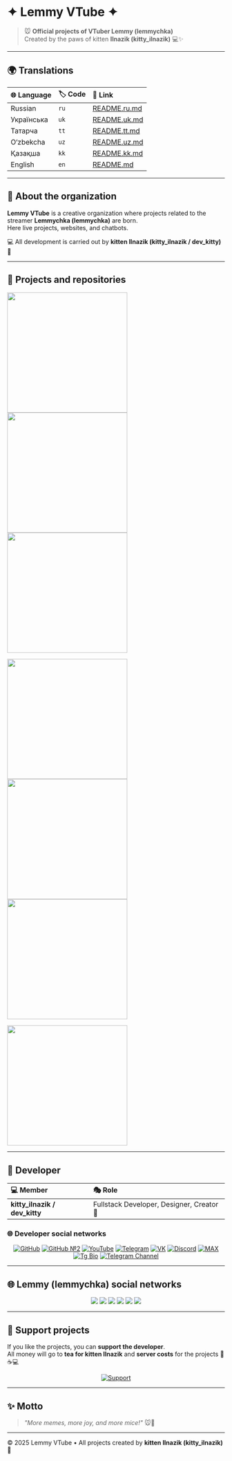 # ✦ Lemmy VTube ✦  

> 🐭 **Official projects of VTuber Lemmy (lemmychka)**  
Created by the paws of kitten **Ilnazik (kitty_ilnazik)** 💻✨  

---

## 🌍 Translations

| 🌐 Language | 🏷 Code | 🔗 Link |
|:-----------|:-------|:--------|
| Russian | `ru` | [README.ru.md](README.ru.md) |
| Українська | `uk` | [README.uk.md](README.uk.md) |
| Татарча | `tt` | [README.tt.md](README.tt.md) |
| O‘zbekcha | `uz` | [README.uz.md](README.uz.md) |
| Қазақша | `kk` | [README.kk.md](README.kk.md) |
| English | `en` | [README.md](README.md) |

---

## 🌟 About the organization
**Lemmy VTube** is a creative organization where projects related to the streamer **Lemmychka (lemmychka)** are born.  
Here live projects, websites, and chatbots.  

💻 All development is carried out by **kitten Ilnazik (kitty_ilnazik / dev_kitty)** 🐾  

---

## 🧩 Projects and repositories

<p align="left">
  <a href="https://github.com/Lemmy-VTube/website">
    <img width="278" src="https://denvercoder1-github-readme-stats.vercel.app/api/pin/?username=Lemmy-VTube&repo=website&theme=react&bg_color=1F222E&title_color=F85D7F&hide_border=true&icon_color=F8D866" />
  </a>
  <a href="https://github.com/Lemmy-VTube/vastik-website">
    <img width="278" src="https://denvercoder1-github-readme-stats.vercel.app/api/pin/?username=Lemmy-VTube&repo=vastik-website&theme=react&bg_color=1F222E&title_color=F85D7F&hide_border=true&icon_color=F8D866" />
  </a>
  <a href="https://github.com/Lemmy-VTube/vastik-mobile-app">
    <img width="278" src="https://denvercoder1-github-readme-stats.vercel.app/api/pin/?username=Lemmy-VTube&repo=vastik-mobile-app&theme=react&bg_color=1F222E&title_color=F85D7F&hide_border=true&icon_color=F8D866" />
  </a>
</p>
<p align="left">
  <a href="https://github.com/Lemmy-VTube/vastik-manager-telegram-bot">
    <img width="278" src="https://denvercoder1-github-readme-stats.vercel.app/api/pin/?username=Lemmy-VTube&repo=vastik-manager-telegram-bot&theme=react&bg_color=1F222E&title_color=F85D7F&hide_border=true&icon_color=F8D866" />
  </a>
  <a href="https://github.com/Lemmy-VTube/vastik-manager-discord-bot">
    <img width="278" src="https://denvercoder1-github-readme-stats.vercel.app/api/pin/?username=Lemmy-VTube&repo=vastik-manager-discord-bot&theme=react&bg_color=1F222E&title_color=F85D7F&hide_border=true&icon_color=F8D866" />
  </a>
  <a href="https://github.com/Lemmy-VTube/vastik-manager-twitch-bot">
    <img width="278" src="https://denvercoder1-github-readme-stats.vercel.app/api/pin/?username=Lemmy-VTube&repo=vastik-manager-twitch-bot&theme=react&bg_color=1F222E&title_color=F85D7F&hide_border=true&icon_color=F8D866" />
  </a>
</p>
<p align="left">
  <a href="https://github.com/Lemmy-VTube/username-changer-bot">
    <img width="278" src="https://denvercoder1-github-readme-stats.vercel.app/api/pin/?username=Lemmy-VTube&repo=username-changer-bot&theme=react&bg_color=1F222E&title_color=F85D7F&hide_border=true&icon_color=F8D866" />
  </a>
</p>

---

## 🐾 Developer

| 💻 Member | 🎭 Role |
|:-----------|:--------|
| **kitty_ilnazik / dev_kitty** | Fullstack Developer, Designer, Creator 🐾 |

### 🌐 Developer social networks

<p align="center">
  <a href="https://github.com/dev-kitty-ilnazik"><img src="https://img.shields.io/badge/GitHub-181717?style=flat&logo=github&logoColor=white" alt="GitHub" /></a>
  <a href="https://github.com/kitty-ilnazik"><img src="https://img.shields.io/badge/GitHub%20№2-181717?style=flat&logo=github&logoColor=white" alt="GitHub №2" /></a>
  <a href="https://www.youtube.com/"><img src="https://img.shields.io/badge/YouTube-FF0000?style=flat&logo=youtube&logoColor=white" alt="YouTube" /></a>
  <a href="https://t.me/Kitty_Ilnazik"><img src="https://img.shields.io/badge/Telegram-2CA5E0?style=flat&logo=telegram&logoColor=white" alt="Telegram" /></a>
  <a href="https://vk.com/Dev_Ilnaz"><img src="https://img.shields.io/badge/VK-0077FF?style=flat&logo=vk&logoColor=white" alt="VK" /></a>
  <a href="https://discord.com/"><img src="https://img.shields.io/badge/Discord-5865F2?style=flat&logo=discord&logoColor=white" alt="Discord" /></a>
  <a href="https://max.com/"><img src="https://img.shields.io/badge/MAX-FF69B4?style=flat&logoColor=white" alt="MAX" /></a>
  <a href="https://t.me/bio_kitty_ilnazik"><img src="https://img.shields.io/badge/Tg%20Bio-0088CC?style=flat&logo=telegram&logoColor=white" alt="Tg Bio" /></a>
  <a href="https://t.me/adapter_kitty_ilnazik"><img src="https://img.shields.io/badge/Channel-FF4500?style=flat&logo=telegram&logoColor=white" alt="Telegram Channel" /></a>
</p>

---

## 🌐 Lemmy (lemmychka) social networks

<p align="center">
  <a href="https://www.twitch.tv/lemmychka"><img src="https://img.shields.io/badge/Twitch-9146FF?style=for-the-badge&logo=twitch&logoColor=white&alt=" /></a>
  <a href="https://t.me/lemmychka"><img src="https://img.shields.io/badge/Telegram-2CA5E0?style=for-the-badge&logo=telegram&logoColor=white&alt=" /></a>
  <a href="https://youtube.com/@lemmychka"><img src="https://img.shields.io/badge/YouTube-FF0000?style=for-the-badge&logo=youtube&logoColor=white&alt=" /></a>
  <a href="https://www.tiktok.com/@lemmychka"><img src="https://img.shields.io/badge/TikTok-000000?style=for-the-badge&logo=tiktok&logoColor=white&alt=" /></a>
  <a href="https://vk.com/lemmychka"><img src="https://img.shields.io/badge/VK-0077FF?style=for-the-badge&logo=vk&logoColor=white&alt=" /></a>
  <a href="https://discord.gg/YVDkkZjt"><img src="https://img.shields.io/badge/Discord-5865F2?style=for-the-badge&logo=discord&logoColor=white&alt=" /></a>
</p>

---

## 💖 Support projects

If you like the projects, you can **support the developer**.  
All money will go to **tea for kitten Ilnazik** and **server costs** for the projects 🐾☕💻

<p align="center">
  <a href="https://www.tinkoff.ru/rm/r_IpkwsnLoVw.dUnOFPVfdx/G2P3b90678"><img src="https://img.shields.io/badge/Support-FF69B4?style=for-the-badge&logo=ko-fi&logoColor=white&rounded=true" alt="Support" /></a>
</p>

---

## ✨ Motto

> *"More memes, more joy, and more mice!"* 🐭💜  

---

© 2025 Lemmy VTube • All projects created by **kitten Ilnazik (kitty_ilnazik)** 🐾
